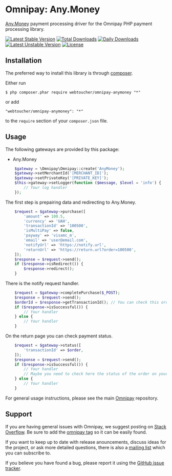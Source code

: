 # Omnipay: Any.Money
[Any.Money](https://any.money) payment processing driver for the Omnipay PHP payment processing library.

[![Latest Stable Version](https://poser.pugx.org/webtoucher/omnipay-anymoney/v/stable)](https://packagist.org/packages/webtoucher/omnipay-anymoney)
[![Total Downloads](https://poser.pugx.org/webtoucher/omnipay-anymoney/downloads)](https://packagist.org/packages/webtoucher/omnipay-anymoney)
[![Daily Downloads](https://poser.pugx.org/webtoucher/omnipay-anymoney/d/daily)](https://packagist.org/packages/webtoucher/omnipay-anymoney)
[![Latest Unstable Version](https://poser.pugx.org/webtoucher/omnipay-anymoney/v/unstable)](https://packagist.org/packages/webtoucher/omnipay-anymoney)
[![License](https://poser.pugx.org/webtoucher/omnipay-anymoney/license)](https://packagist.org/packages/webtoucher/omnipay-anymoney)

## Installation

The preferred way to install this library is through [composer](http://getcomposer.org/download/).

Either run

```
$ php composer.phar require webtoucher/omnipay-anymoney "*"
```

or add

```
"webtoucher/omnipay-anymoney": "*"
```

to the ```require``` section of your `composer.json` file.

## Usage

The following gateways are provided by this package:

* Any.Money

```php
    $gateway = \Omnipay\Omnipay::create('AnyMoney');
    $gateway->setMerchantId('[MERCHANT_ID]');
    $gateway->setPrivateKey('[PRIVATE_KEY]');
    $this->gateway->setLogger(function ($message, $level = 'info') {
        // Your log handler
    });
```

The first step is prepairing data and redirecting to Any.Money.

```php
    $request = $gateway->purchase([
        'amount' => 100.5,
        'currency' => 'UAH',
        'transactionId' => '100500',
        'isMultiPay' => false,
        'payway' => 'visamc_m',
        'email' => 'user@email.com',
        'notifyUrl' => 'https://notify.url',
        'returnUrl' => 'https://return.url?order=100500',
    ]);
    $response = $request->send();
    if ($response->isRedirect()) {
        $response->redirect();
    }
```

There is the notify request handler.

```php
    $request = $gateway->completePurchase($_POST);
    $response = $request->send();
    $orderId = $response->getTransactionId(); // You can check this order and mark it as paid or failed.
    if ($response->isSuccessful()) {
        // Your handler
    } else {
        // Your handler
    }
```

On the return page you can check payment status.

```php
    $request = $gateway->status([
        'transactionId' => $order,
    ]);
    $response = $request->send();
    if ($response->isSuccessful()) {
        // Your handler
        // Maybe you need to check here the status of the order on your side
    } else {
        // Your handler
    }
```

For general usage instructions, please see the main [Omnipay](https://github.com/thephpleague/omnipay)
repository.

## Support

If you are having general issues with Omnipay, we suggest posting on
[Stack Overflow](http://stackoverflow.com/). Be sure to add the
[omnipay tag](http://stackoverflow.com/questions/tagged/omnipay) so it can be easily found.

If you want to keep up to date with release anouncements, discuss ideas for the project,
or ask more detailed questions, there is also a [mailing list](https://groups.google.com/forum/#!forum/omnipay) which
you can subscribe to.

If you believe you have found a bug, please report it using the [GitHub issue tracker](https://github.com/webtoucher/omnipay-anymoney/issues).
